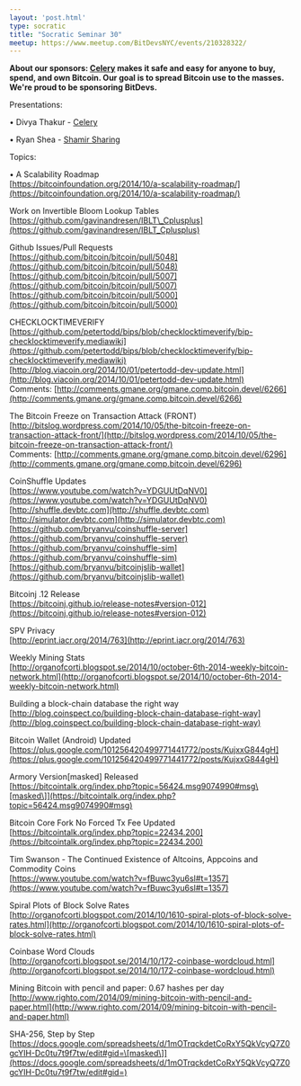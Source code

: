 ```yaml
---
layout: 'post.html'
type: socratic
title: "Socratic Seminar 30"
meetup: https://www.meetup.com/BitDevsNYC/events/210328322/
---
```


**About our sponsors: [Celery](http://gocelery.com/) makes it safe and easy for anyone to buy, spend, and own Bitcoin. Our goal is to spread Bitcoin use to the masses. We're proud to be sponsoring BitDevs.**

Presentations:

• Divya Thakur - [Celery](http://gocelery.com/)

• Ryan Shea - [Shamir Sharing](https://github.com/onenameio/secret-sharing)

Topics:

• A Scalability Roadmap  
[](https://bitcoinfoundation.org/2014/10/a-scalability-roadmap/)[https://bitcoinfoundation.org/2014/10/a-scalability-roadmap/](https://bitcoinfoundation.org/2014/10/a-scalability-roadmap/)

Work on Invertible Bloom Lookup Tables  
[](https://github.com/gavinandresen/IBLT_Cplusplus)[https://github.com/gavinandresen/IBLT\_Cplusplus](https://github.com/gavinandresen/IBLT_Cplusplus)

Github Issues/Pull Requests  
[](https://github.com/bitcoin/bitcoin/pull/5048)[https://github.com/bitcoin/bitcoin/pull/5048](https://github.com/bitcoin/bitcoin/pull/5048)  
[](https://github.com/bitcoin/bitcoin/pull/5007)[https://github.com/bitcoin/bitcoin/pull/5007](https://github.com/bitcoin/bitcoin/pull/5007)  
[](https://github.com/bitcoin/bitcoin/pull/5000)[https://github.com/bitcoin/bitcoin/pull/5000](https://github.com/bitcoin/bitcoin/pull/5000)

CHECKLOCKTIMEVERIFY  
[](https://github.com/petertodd/bips/blob/checklocktimeverify/bip-checklocktimeverify.mediawiki)[https://github.com/petertodd/bips/blob/checklocktimeverify/bip-checklocktimeverify.mediawiki](https://github.com/petertodd/bips/blob/checklocktimeverify/bip-checklocktimeverify.mediawiki)  
[](http://blog.viacoin.org/2014/10/01/petertodd-dev-update.html)[http://blog.viacoin.org/2014/10/01/petertodd-dev-update.html](http://blog.viacoin.org/2014/10/01/petertodd-dev-update.html)  
Comments: [](http://comments.gmane.org/gmane.comp.bitcoin.devel/6266)[http://comments.gmane.org/gmane.comp.bitcoin.devel/6266](http://comments.gmane.org/gmane.comp.bitcoin.devel/6266)

The Bitcoin Freeze on Transaction Attack (FRONT)  
[](http://bitslog.wordpress.com/2014/10/05/the-bitcoin-freeze-on-transaction-attack-front/)[http://bitslog.wordpress.com/2014/10/05/the-bitcoin-freeze-on-transaction-attack-front/](http://bitslog.wordpress.com/2014/10/05/the-bitcoin-freeze-on-transaction-attack-front/)  
Comments: [](http://comments.gmane.org/gmane.comp.bitcoin.devel/6296)[http://comments.gmane.org/gmane.comp.bitcoin.devel/6296](http://comments.gmane.org/gmane.comp.bitcoin.devel/6296)

CoinShuffle Updates  
[](https://www.youtube.com/watch?v=YDGUUtDqNV0)[https://www.youtube.com/watch?v=YDGUUtDqNV0](https://www.youtube.com/watch?v=YDGUUtDqNV0)  
[](http://shuffle.devbtc.com)[http://shuffle.devbtc.com](http://shuffle.devbtc.com)  
[](http://simulator.devbtc.com)[http://simulator.devbtc.com](http://simulator.devbtc.com)  
[](https://github.com/bryanvu/coinshuffle-server)[https://github.com/bryanvu/coinshuffle-server](https://github.com/bryanvu/coinshuffle-server)  
[](https://github.com/bryanvu/coinshuffle-sim)[https://github.com/bryanvu/coinshuffle-sim](https://github.com/bryanvu/coinshuffle-sim)  
[](https://github.com/bryanvu/bitcoinjslib-wallet)[https://github.com/bryanvu/bitcoinjslib-wallet](https://github.com/bryanvu/bitcoinjslib-wallet)

Bitcoinj .12 Release  
[](https://bitcoinj.github.io/release-notes#version-012)[https://bitcoinj.github.io/release-notes#version-012](https://bitcoinj.github.io/release-notes#version-012)

SPV Privacy  
[](http://eprint.iacr.org/2014/763)[http://eprint.iacr.org/2014/763](http://eprint.iacr.org/2014/763)

Weekly Mining Stats  
[](http://organofcorti.blogspot.se/2014/10/october-6th-2014-weekly-bitcoin-network.html)[http://organofcorti.blogspot.se/2014/10/october-6th-2014-weekly-bitcoin-network.html](http://organofcorti.blogspot.se/2014/10/october-6th-2014-weekly-bitcoin-network.html)

Building a block-chain database the right way  
[](http://blog.coinspect.co/building-block-chain-database-right-way)[http://blog.coinspect.co/building-block-chain-database-right-way](http://blog.coinspect.co/building-block-chain-database-right-way)

Bitcoin Wallet (Android) Updated  
[](https://plus.google.com/101256420499771441772/posts/KujxxG844gH)[https://plus.google.com/101256420499771441772/posts/KujxxG844gH](https://plus.google.com/101256420499771441772/posts/KujxxG844gH)

Armory Version\[masked\] Released  
[](https://bitcointalk.org/index.php?topic=56424.msg9074990#msg)[https://bitcointalk.org/index.php?topic=56424.msg9074990#msg\[masked\]](https://bitcointalk.org/index.php?topic=56424.msg9074990#msg)

Bitcoin Core Fork No Forced Tx Fee Updated  
[](https://bitcointalk.org/index.php?topic=22434.200)[https://bitcointalk.org/index.php?topic=22434.200](https://bitcointalk.org/index.php?topic=22434.200)

Tim Swanson - The Continued Existence of Altcoins, Appcoins and Commodity Coins  
[](https://www.youtube.com/watch?v=fBuwc3yu6sI#t=1357)[https://www.youtube.com/watch?v=fBuwc3yu6sI#t=1357](https://www.youtube.com/watch?v=fBuwc3yu6sI#t=1357)

Spiral Plots of Block Solve Rates  
[](http://organofcorti.blogspot.com/2014/10/1610-spiral-plots-of-block-solve-rates.html)[http://organofcorti.blogspot.com/2014/10/1610-spiral-plots-of-block-solve-rates.html](http://organofcorti.blogspot.com/2014/10/1610-spiral-plots-of-block-solve-rates.html)

Coinbase Word Clouds  
[](http://organofcorti.blogspot.se/2014/10/172-coinbase-wordcloud.html)[http://organofcorti.blogspot.se/2014/10/172-coinbase-wordcloud.html](http://organofcorti.blogspot.se/2014/10/172-coinbase-wordcloud.html)

Mining Bitcoin with pencil and paper: 0.67 hashes per day  
[](http://www.righto.com/2014/09/mining-bitcoin-with-pencil-and-paper.html)[http://www.righto.com/2014/09/mining-bitcoin-with-pencil-and-paper.html](http://www.righto.com/2014/09/mining-bitcoin-with-pencil-and-paper.html)

SHA-256, Step by Step  
[](https://docs.google.com/spreadsheets/d/1mOTrqckdetCoRxY5QkVcyQ7Z0gcYIH-Dc0tu7t9f7tw/edit#gid=)[https://docs.google.com/spreadsheets/d/1mOTrqckdetCoRxY5QkVcyQ7Z0gcYIH-Dc0tu7t9f7tw/edit#gid=\[masked\]](https://docs.google.com/spreadsheets/d/1mOTrqckdetCoRxY5QkVcyQ7Z0gcYIH-Dc0tu7t9f7tw/edit#gid=)
